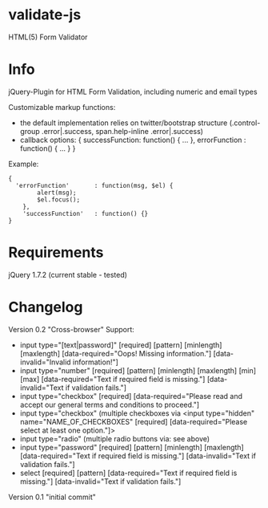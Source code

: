 validate-js
===========

HTML(5) Form Validator

Info
====
jQuery-Plugin for HTML Form Validation, including numeric and email types

Customizable markup functions:
 - the default implementation relies on twitter/bootstrap structure (.control-group .error|.success, span.help-inline .error|.success)
 - callback options: { successFunction: function() { ... }, errorFunction : function() { ... } }

Example:

    {
      'errorFunction'		: function(msg, $el) {
		    alert(msg);
		    $el.focus();
	    },
	    'successFunction'	: function() {}
    }

Requirements
============
jQuery 1.7.2 (current stable - tested)

Changelog
=========
Version 0.2
"Cross-browser" Support:
- input type="[text|password]" [required] [pattern] [minlength] [maxlength] [data-required="Oops! Missing information."] [data-invalid="Invalid information!"]
- input type="number" [required] [pattern] [minlength] [maxlength] [min] [max] [data-required="Text if required field is missing."] [data-invalid="Text if validation fails."]
- input type="checkbox" [required] [data-required="Please read and accept our general terms and conditions to proceed."]
- input type="checkbox" (multiple checkboxes via <input type="hidden" name="NAME_OF_CHECKBOXES" [required] [data-required="Please select at least one option."]>
- input type="radio" (multiple radio buttons via: see above)
- input type="password" [required] [pattern] [minlength] [maxlength] [data-required="Text if required field is missing."] [data-invalid="Text if validation fails."]
- select [required] [pattern] [data-required="Text if required field is missing."] [data-invalid="Text if validation fails."]

Version 0.1
"initial commit"